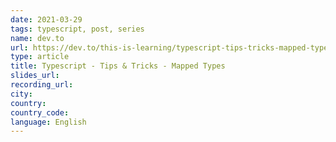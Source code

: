 ```yaml
---
date: 2021-03-29
tags: typescript, post, series
name: dev.to
url: https://dev.to/this-is-learning/typescript-tips-tricks-mapped-types-5bkn
type: article
title: Typescript - Tips & Tricks - Mapped Types
slides_url:
recording_url:
city:
country:
country_code:
language: English
---
```

